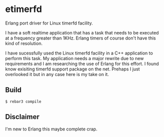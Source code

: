 etimerfd
=====

Erlang port driver for Linux timerfd facility.

I have a soft realtime application that has a task that needs to be executed at a frequency greater than 1KHz. Erlang timers of course don't have this kind of resolution.

I have sucessfully used the Linux timerfd facility in a C++ application to perform this task. My application needs a major rewrite due to new requirements and I am researching the use of Erlang for this effort. I found know exisiting timerfd support package on the net. Prehaps I just overlooked it but in any case here is my take on it.
 
Build
-----

    $ rebar3 compile


Disclaimer
--
I'm new to Erlang this maybe complete crap.